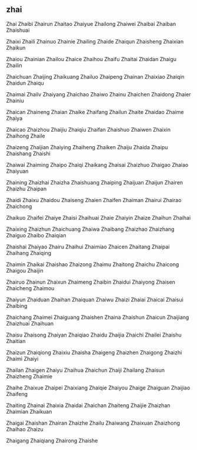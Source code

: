 zhai
---

Zhai Zhaibi Zhairun Zhaitao Zhaiyue Zhailong Zhaiwei Zhaibai Zhaiban Zhaishuai

Zhaixi Zhaili Zhainuo Zhainie Zhailing Zhaide Zhaiqun Zhaisheng Zhaixian Zhaikun

Zhaiou Zhainian Zhailou Zhaice Zhaihou Zhaifu Zhaitai Zhaidan Zhaigu Zhailin

Zhaichuan Zhaijing Zhaikuang Zhailuo Zhaipeng Zhainan Zhaixiao Zhaiqin Zhaidun Zhaiqu

Zhaimai Zhailv Zhaiyang Zhaichao Zhaiwo Zhainu Zhaichen Zhaidong Zhaier Zhainiu

Zhaican Zhaineng Zhaian Zhaike Zhaifang Zhailun Zhaite Zhaidao Zhaime Zhaiya

Zhaicao Zhaizhou Zhaijiu Zhaiqiu Zhaifan Zhaishuo Zhaiwen Zhaixin Zhaihong Zhaile

Zhaizeng Zhaijian Zhaiying Zhaiheng Zhaiken Zhaiju Zhaida Zhaipu Zhaishang Zhaishi

Zhaiwai Zhaiming Zhaipo Zhaiqi Zhaikang Zhaisai Zhaizhuo Zhaigao Zhaiao Zhaiyuan

Zhaining Zhaizhai Zhaizha Zhaishuang Zhaiping Zhaijuan Zhaijun Zhairen Zhaizhu Zhaipan

Zhaidi Zhaixu Zhaidou Zhaiseng Zhaien Zhaifen Zhaiman Zhairui Zhairao Zhaichong

Zhaikuo Zhaifei Zhaiye Zhaisi Zhaihuai Zhaie Zhaiyin Zhaize Zhaihun Zhaihai

Zhaixing Zhaizhun Zhaichuang Zhaiwa Zhaibang Zhaizhao Zhaizhang Zhaiguo Zhaibo   Zhaiqian

Zhaishai Zhaiyao Zhairu Zhaihui Zhaimiao Zhaicen Zhaitang Zhaipai Zhaihang Zhaiqing

Zhaimin Zhaikai Zhaishao Zhaizong Zhaimu Zhaitong Zhaichu Zhaicong Zhaigou Zhaijin

Zhairuo Zhainun Zhaixun Zhaimeng Zhaibin Zhaidui Zhaiyong Zhaisen Zhaicheng Zhaimou

Zhaiyun Zhaiduan Zhaihan Zhaiquan Zhaiwu Zhaizi Zhaiai Zhaicai Zhaisui Zhaibing

Zhaichang Zhaimei Zhaiguang Zhaishen Zhaina Zhaishun Zhaicun Zhaijiang Zhaizhuai Zhaihuan

Zhaisu Zhaisong Zhaiyan Zhaiqiao Zhaidu Zhaijia Zhaichi Zhailei Zhaishu Zhaitian

Zhaizun Zhaiqiong Zhaixiu Zhaisha Zhaigeng Zhaizhen Zhaigong Zhaizhi Zhaimi Zhaiyi

Zhailan Zhaigen Zhaiyu Zhaihua Zhaichun Zhaiji Zhailang Zhaisun Zhaizheng Zhaimie

Zhaihe Zhaixue Zhaipei Zhaixiang Zhaiqie Zhaiyou Zhaige Zhaiguan Zhaijiao Zhaifeng

Zhaiting Zhainai Zhaixia Zhaidai Zhaichan Zhaiteng Zhaijie Zhaizhan Zhaimian Zhaikuan

Zhaigai Zhaishan Zhairan Zhaizhe Zhailu Zhaiwang Zhaixuan Zhaizhong Zhaihao Zhaizu

Zhaigang Zhaiqiang Zhairong Zhaishe 